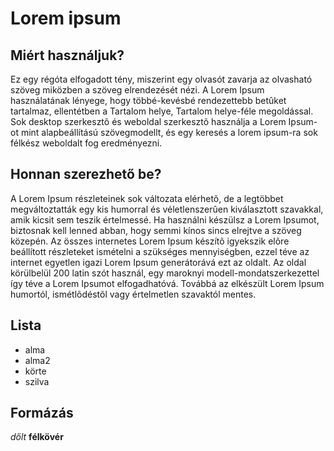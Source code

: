 # Lorem ipsum

## Miért használjuk?

Ez egy régóta elfogadott tény, 
miszerint egy olvasót zavarja az olvasható szöveg miközben a szöveg elrendezését nézi. A Lorem Ipsum használatának lényege, hogy többé-kevésbé rendezettebb betûket tartalmaz, ellentétben a Tartalom helye, Tartalom helye-féle megoldással. Sok desktop szerkesztõ és weboldal szerkesztõ használja a Lorem Ipsum-ot mint alapbeállítású szövegmodellt, és egy keresés a lorem ipsum-ra sok félkész weboldalt fog eredményezni.

## Honnan szerezhető be?

A Lorem Ipsum részleteinek sok változata elérhetõ, de a legtöbbet megváltoztatták egy kis humorral és véletlenszerûen kiválasztott szavakkal, amik kicsit sem teszik értelmessé. Ha használni készülsz a Lorem Ipsumot, biztosnak kell lenned abban, hogy semmi kínos sincs elrejtve a szöveg
közepén. Az összes internetes Lorem Ipsum készítõ igyekszik elõre beállított részleteket ismételni a szükséges mennyiségben, ezzel téve az internet egyetlen igazi Lorem Ipsum generátorává ezt az oldalt. Az oldal körülbelül 200 latin szót használ, egy maroknyi modell-mondatszerkezettel így téve a Lorem Ipsumot elfogadhatóvá. Továbbá az elkészült Lorem Ipsum humortól, ismétlõdéstõl vagy értelmetlen szavaktól mentes.

## Lista

- alma
- alma2
- körte
- szilva

## Formázás
*dőlt*
**félkövér**
